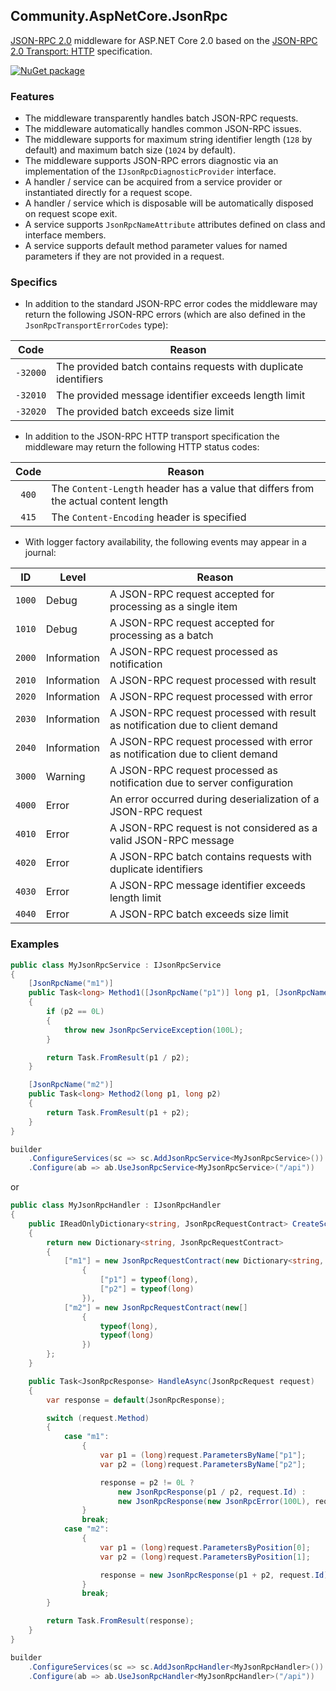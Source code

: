 ## Community.AspNetCore.JsonRpc

[JSON-RPC 2.0](http://www.jsonrpc.org/specification) middleware for ASP.NET Core 2.0 based on the [JSON-RPC 2.0 Transport: HTTP](https://www.simple-is-better.org/json-rpc/transport_http.html) specification.

[![NuGet package](https://img.shields.io/nuget/v/Community.AspNetCore.JsonRpc.svg?style=flat-square)](https://www.nuget.org/packages/Community.AspNetCore.JsonRpc)

### Features

- The middleware transparently handles batch JSON-RPC requests.
- The middleware automatically handles common JSON-RPC issues.
- The middleware supports for maximum string identifier length (`128` by default) and maximum batch size (`1024` by default).
- The middleware supports JSON-RPC errors diagnostic via an implementation of the `IJsonRpcDiagnosticProvider` interface.
- A handler / service can be acquired from a service provider or instantiated directly for a request scope.
- A handler / service which is disposable will be automatically disposed on request scope exit.
- A service supports `JsonRpcNameAttribute` attributes defined on class and interface members.
- A service supports default method parameter values for named parameters if they are not provided in a request.

### Specifics

- In addition to the standard JSON-RPC error codes the middleware may return the following JSON-RPC errors (which are also defined in the `JsonRpcTransportErrorCodes` type):

Code | Reason
:---: | ---
`-32000` | The provided batch contains requests with duplicate identifiers
`-32010` | The provided message identifier exceeds length limit
`-32020` | The provided batch exceeds size limit

- In addition to the JSON-RPC HTTP transport specification the middleware may return the following HTTP status codes:

Code | Reason
:---: | ---
`400` | The `Content-Length` header has a value that differs from the actual content length
`415` | The `Content-Encoding` header is specified

- With logger factory availability, the following events may appear in a journal:

ID | Level | Reason
:---: | --- | ---
`1000` | Debug | A JSON-RPC request accepted for processing as a single item
`1010` | Debug | A JSON-RPC request accepted for processing as a batch
`2000` | Information | A JSON-RPC request processed as notification
`2010` | Information | A JSON-RPC request processed with result
`2020` | Information | A JSON-RPC request processed with error
`2030` | Information | A JSON-RPC request processed with result as notification due to client demand
`2040` | Information | A JSON-RPC request processed with error as notification due to client demand
`3000` | Warning | A JSON-RPC request processed as notification due to server configuration
`4000` | Error | An error occurred during deserialization of a JSON-RPC request
`4010` | Error | A JSON-RPC request is not considered as a valid JSON-RPC message
`4020` | Error | A JSON-RPC batch contains requests with duplicate identifiers
`4030` | Error | A JSON-RPC message identifier exceeds length limit
`4040` | Error | A JSON-RPC batch exceeds size limit

### Examples

```cs
public class MyJsonRpcService : IJsonRpcService
{
    [JsonRpcName("m1")]
    public Task<long> Method1([JsonRpcName("p1")] long p1, [JsonRpcName("p2")] long p2)
    {
        if (p2 == 0L)
        {
            throw new JsonRpcServiceException(100L);
        }

        return Task.FromResult(p1 / p2);
    }

    [JsonRpcName("m2")]
    public Task<long> Method2(long p1, long p2)
    {
        return Task.FromResult(p1 + p2);
    }
}
```
```cs
builder
    .ConfigureServices(sc => sc.AddJsonRpcService<MyJsonRpcService>())
    .Configure(ab => ab.UseJsonRpcService<MyJsonRpcService>("/api"))
```
or
```cs
public class MyJsonRpcHandler : IJsonRpcHandler
{
    public IReadOnlyDictionary<string, JsonRpcRequestContract> CreateScheme()
    {
        return new Dictionary<string, JsonRpcRequestContract>
        {
            ["m1"] = new JsonRpcRequestContract(new Dictionary<string, Type>
                {
                    ["p1"] = typeof(long),
                    ["p2"] = typeof(long)
                }),
            ["m2"] = new JsonRpcRequestContract(new[]
                {
                    typeof(long),
                    typeof(long)
                })
        };
    }

    public Task<JsonRpcResponse> HandleAsync(JsonRpcRequest request)
    {
        var response = default(JsonRpcResponse);

        switch (request.Method)
        {
            case "m1":
                {
                    var p1 = (long)request.ParametersByName["p1"];
                    var p2 = (long)request.ParametersByName["p2"];

                    response = p2 != 0L ?
                        new JsonRpcResponse(p1 / p2, request.Id) :
                        new JsonRpcResponse(new JsonRpcError(100L), request.Id);
                }
                break;
            case "m2":
                {
                    var p1 = (long)request.ParametersByPosition[0];
                    var p2 = (long)request.ParametersByPosition[1];

                    response = new JsonRpcResponse(p1 + p2, request.Id);
                }
                break;
        }

        return Task.FromResult(response);
    }
}
```
```cs
builder
    .ConfigureServices(sc => sc.AddJsonRpcHandler<MyJsonRpcHandler>())
    .Configure(ab => ab.UseJsonRpcHandler<MyJsonRpcHandler>("/api"))
```